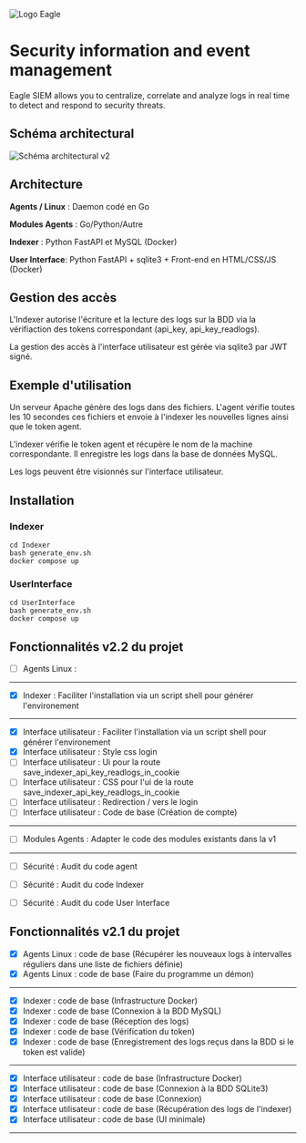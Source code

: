 ![Logo Eagle](images/logo.jpg)
# Security information and event management
Eagle SIEM allows you to centralize, correlate and analyze logs in real time to detect and respond to security threats.

## Schéma architectural
![Schéma architectural v2](images/schéma%20de%20concept%20architectural%20v2.png)

## Architecture
**Agents / Linux** : Daemon codé en Go

**Modules Agents** : Go/Python/Autre

**Indexer** : Python FastAPI et MySQL (Docker)

**User Interface**: Python FastAPI + sqlite3 + Front-end en HTML/CSS/JS (Docker)

## Gestion des accès
L'Indexer autorise l'écriture et la lecture des logs sur la BDD via la vérifiaction des tokens correspondant (api_key, api_key_readlogs).

La gestion des accès à l'interface utilisateur est gérée via sqlite3 par JWT signé.

## Exemple d'utilisation
Un serveur Apache génère des logs dans des fichiers. L'agent vérifie toutes les 10 secondes ces fichiers et envoie à l'indexer les nouvelles lignes ainsi que le token agent.

L'indexer vérifie le token agent et récupère le nom de la machine correspondante. Il enregistre les logs dans la base de données MySQL.

Les logs peuvent être visionnés sur l'interface utilisateur.

## Installation
### Indexer
```
cd Indexer
bash generate_env.sh
docker compose up
```
### UserInterface
```
cd UserInterface
bash generate_env.sh
docker compose up
```

## Fonctionnalités v2.2 du projet
- [ ] Agents Linux :
---
- [X] Indexer : Faciliter l'installation via un script shell pour générer l'environement
---
- [X] Interface utilisateur : Faciliter l'installation via un script shell pour générer l'environement
- [X] Interface utilisateur : Style css login
- [ ] Interface utilisateur : Ui pour la route save_indexer_api_key_readlogs_in_cookie
- [ ] Interface utilisateur : CSS pour l'ui de la route save_indexer_api_key_readlogs_in_cookie
- [ ] Interface utilisateur : Redirection / vers le login
- [ ] Interface utilisateur : Code de base (Création de compte)
---
- [ ] Modules Agents : Adapter le code des modules existants dans la v1
---
- [ ] Sécurité : Audit du code agent
- [ ] Sécurité : Audit du code Indexer
- [ ] Sécurité : Audit du code User Interface


## Fonctionnalités v2.1 du projet
- [X] Agents Linux : code de base (Récupérer les nouveaux logs à intervalles réguliers dans une liste de fichiers définie)
- [X] Agents Linux : code de base (Faire du programme un démon)
---
- [X] Indexer : code de base (Infrastructure Docker)
- [X] Indexer : code de base (Connexion à la BDD MySQL)
- [X] Indexer : code de base (Réception des logs)
- [X] Indexer : code de base (Vérification du token)
- [X] Indexer : code de base (Enregistrement des logs reçus dans la BDD si le token est valide)
---
- [X] Interface utilisateur : code de base (Infrastructure Docker)
- [X] Interface utilisateur : code de base (Connexion à la BDD SQLite3)
- [X] Interface utilisateur : code de base (Connexion)
- [X] Interface utilisateur : code de base (Récupération des logs de l'indexer)
- [X] Interface utilisateur : code de base (UI minimale)
---

